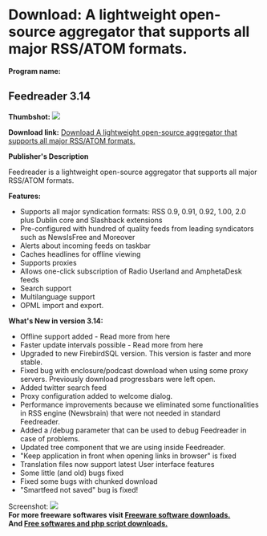 # Download: A lightweight open-source aggregator that supports all major RSS/ATOM formats.

**Program name:**

## Feedreader 3.14

  
**Thumbshot:** ![](http://www.freewarefiles.com/screenshot/feedreader_md.gif)   
  
**Download link:** [Download A lightweight open-source aggregator that supports all major RSS/ATOM formats.](http://freesoftwares.boysofts.com/Feedreader_program_18820.html)  
  


**Publisher's Description**  
  


Feedreader is a lightweight open-source aggregator that supports all major RSS/ATOM formats. 

**Features:**

  * Supports all major syndication formats: RSS 0.9, 0.91, 0.92, 1.00, 2.0 plus Dublin core and Slashback extensions 
  * Pre-configured with hundred of quality feeds from leading syndicators such as NewsIsFree and Moreover 
  * Alerts about incoming feeds on taskbar 
  * Caches headlines for offline viewing 
  * Supports proxies 
  * Allows one-click subscription of Radio Userland and AmphetaDesk feeds 
  * Search support 
  * Multilanguage support 
  * OPML import and export. 

**What's New in version 3.14:**

  * Offline support added - Read more from here 
  * Faster update intervals possible - Read more from here 
  * Upgraded to new FirebirdSQL version. This version is faster and more stable. 
  * Fixed bug with enclosure/podcast download when using some proxy servers. Previously download progressbars were left open. 
  * Added twitter search feed 
  * Proxy configuration added to welcome dialog. 
  * Performance improvements because we eliminated some functionalities in RSS engine (Newsbrain) that were not needed in standard Feedreader. 
  * Added a /debug parameter that can be used to debug Feedreader in case of problems. 
  * Updated tree component that we are using inside Feedreader. 
  * "Keep application in front when opening links in browser" is fixed 
  * Translation files now support latest User interface features 
  * Some little (and old) bugs fixed 
  * Fixed some bugs with chunked download 
  * "Smartfeed not saved" bug is fixed! 

  
  
Screenshot: ![](http://www.freewarefiles.com/screenshot/feedreader.gif)   
**For more freeware softwares visit [Freeware software downloads.](http://freesoftwares.boysofts.com/)**   
**And [Free softwares and php script downloads.](http://www.boysofts.com/)**
